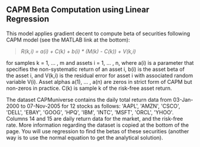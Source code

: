 <h2>CAPM Beta Computation using Linear Regression</h2>

This model applies gradient decent to compute beta of
securities following CAPM model (see the MATLAB link at the bottom):

> *R(k,i) = a(i) + C(k) + b(i) \* (M(k) - C(k)) + V(k,i)*

for samples k = 1, ... , m and assets i = 1, ... , n, where a(i) is a
parameter that specifies the non-systematic return of an asset i, b(i)
is the asset beta of the asset i, and V(k,i) is the residual error for
asset i with associated random variable V(i). Asset alphas a(1), ... ,
a(n) are zeros in strict form of CAPM but non-zeros in practice. C(k) is
sample k of the risk-free asset return.

The dataset CAPMuniverse contains the daily total return data from
03-Jan-2000 to 07-Nov-2005 for 12 stocks as follows: 'AAPL', 'AMZN',
'CSCO', 'DELL', 'EBAY', 'GOOG', 'HPQ', 'IBM', 'INTC', 'MSFT', 'ORCL',
'YHOO'. Columns 14 and 15 are daily return data for the market, and the
risk-free rate. More information regarding the dataset is copied at the
bottom of the page. You will use regression to find the betas of these
securities (another way is to use the normal equation to get the
analytical solution).
